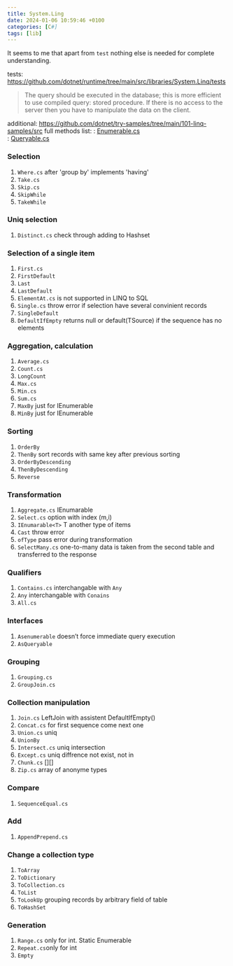 ```yaml
---
title: System.Ling
date: 2024-01-06 10:59:46 +0100
categories: [C#]
tags: [lib]
---
```




It seems to me that apart from `test` nothing else is needed for complete understanding.

tests: <https://github.com/dotnet/runtime/tree/main/src/libraries/System.Linq/tests>  

>The query should be executed in the database; this is more efficient to use compiled query: stored procedure.
If there is no access to the server then you have to manipulate the data on the client.
>


additional: <https://github.com/dotnet/try-samples/tree/main/101-linq-samples/src>
full methods list:
: [Enumerable.cs](/assets/attachment/Enumerable.cs)  
: [Queryable.cs](/assets/attachment/Queryable.cs)



### Selection
1. `Where.cs` after 'group by' implements  'having'
2. `Take.cs`
1. `Skip.cs`
1. `SkipWhile`
1. `TakeWhile`

### Uniq selection
1. `Distinct.cs` check through  adding to Hashset

### Selection of a single item
1. `First.cs`
1. `FirstDefault`
1. `Last`
1. `LastDefault`
1. `ElementAt.cs`  is not supported in LINQ to SQL
1. `Single.cs`  throw error if selection have several convinient records
1. `SingleDefault`
1. `DefaultIfEmpty`  returns null or default(TSource) if the sequence has no elements

###  Aggregation, calculation
1. `Average.cs`
1. `Count.cs`
1. `LongCount`
1. `Max.cs`
1. `Min.cs`
1. `Sum.cs`
1. `MaxBy`  just for IEnumerable
1. `MinBy`  just for IEnumerable

### Sorting
1. `OrderBy`
1. `ThenBy` sort records with same key after previous sorting
1. `OrderByDescending`
1. `ThenByDescending`
1. `Reverse`

### Transformation
1. `Aggregate.cs` IEnumarable
1. `Select.cs` option with index (m,i)  
1. `IEnumarable<T>` T another type of items
1. `Cast`  throw error
1. `ofType` pass error during transformation
1. `SelectMany.cs`  one-to-many data is taken from the second table and transferred to the response


### Qualifiers
1. `Contains.cs` interchangable  with `Any`
1. `Any` interchangable with `Conains`
1. `All.cs`

### Interfaces 
1. `Asenumerable`  doesn’t force immediate query execution  
2. `AsQueryable`

### Grouping
1. `Grouping.cs`  
2. `GroupJoin.cs` 

### Collection manipulation
1. `Join.cs`  LeftJoin  with assistent DefaultIfEmpty()  
2. `Concat.cs` for first sequence come next one  
3. `Union.cs`  uniq  
4. `UnionBy`  
5. `Intersect.cs`    uniq intersection  
6. `Except.cs`  uniq diffrence not exist, not in  
1. `Chunk.cs`   [][]   
1. `Zip.cs`  array of anonyme types  

### Compare
1. `SequenceEqual.cs`

### Add
1. `AppendPrepend.cs`

### Change a collection type 
1. `ToArray`
1. `ToDictionary` 
1. `ToCollection.cs`
1. `ToList`
1. `ToLookUp` grouping records by arbitrary field of  table
1. `ToHashSet`

### Generation 
1. `Range.cs` only for int. Static Enumerable  
1. `Repeat.cs`only for int  
1. `Empty`